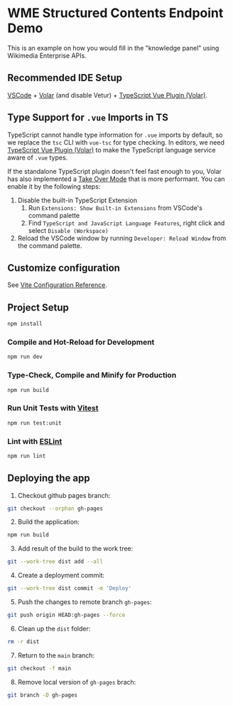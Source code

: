 # WME Structured Contents Endpoint Demo

This is an example on how you would fill in the "knowledge panel" using Wikimedia Enterprise APIs.

## Recommended IDE Setup

[VSCode](https://code.visualstudio.com/) + [Volar](https://marketplace.visualstudio.com/items?itemName=Vue.volar) (and disable Vetur) + [TypeScript Vue Plugin (Volar)](https://marketplace.visualstudio.com/items?itemName=Vue.vscode-typescript-vue-plugin).

## Type Support for `.vue` Imports in TS

TypeScript cannot handle type information for `.vue` imports by default, so we replace the `tsc` CLI with `vue-tsc` for type checking. In editors, we need [TypeScript Vue Plugin (Volar)](https://marketplace.visualstudio.com/items?itemName=Vue.vscode-typescript-vue-plugin) to make the TypeScript language service aware of `.vue` types.

If the standalone TypeScript plugin doesn't feel fast enough to you, Volar has also implemented a [Take Over Mode](https://github.com/johnsoncodehk/volar/discussions/471#discussioncomment-1361669) that is more performant. You can enable it by the following steps:

1. Disable the built-in TypeScript Extension
   1. Run `Extensions: Show Built-in Extensions` from VSCode's command palette
   2. Find `TypeScript and JavaScript Language Features`, right click and select `Disable (Workspace)`
2. Reload the VSCode window by running `Developer: Reload Window` from the command palette.

## Customize configuration

See [Vite Configuration Reference](https://vitejs.dev/config/).

## Project Setup

```sh
npm install
```

### Compile and Hot-Reload for Development

```sh
npm run dev
```

### Type-Check, Compile and Minify for Production

```sh
npm run build
```

### Run Unit Tests with [Vitest](https://vitest.dev/)

```sh
npm run test:unit
```

### Lint with [ESLint](https://eslint.org/)

```sh
npm run lint
```

## Deploying the app

1. Checkout github pages branch:

```sh
git checkout --orphan gh-pages
```

2. Build the application:

```sh
npm run build
```

3. Add result of the build to the work tree:

```sh
git --work-tree dist add --all
```

4. Create a deployment commit:

```sh
git --work-tree dist commit -m 'Deploy'
```

5. Push the changes to remote branch `gh-pages`:

```sh
git push origin HEAD:gh-pages --force
```

6. Clean up the `dist` folder:

```sh
rm -r dist
```

7. Return to the `main` branch:

```sh
git checkout -f main
```

8. Remove local version of `gh-pages` brach:

```sh
git branch -D gh-pages
```

